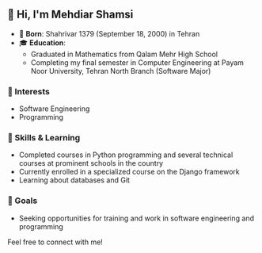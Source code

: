 ## 👋 Hi, I'm Mehdiar Shamsi

- 📅 **Born**: Shahrivar 1379 (September 18, 2000) in Tehran
- 🎓 **Education**: 
  - Graduated in Mathematics from Qalam Mehr High School
  - Completing my final semester in Computer Engineering at Payam Noor University, Tehran North Branch (Software Major)

### 👀 Interests
- Software Engineering
- Programming

### 🌱 Skills & Learning
- Completed courses in Python programming and several technical courses at prominent schools in the country
- Currently enrolled in a specialized course on the Django framework
- Learning about databases and Git

### 💼 Goals
- Seeking opportunities for training and work in software engineering and programming

Feel free to connect with me!
